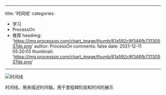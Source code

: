 
---
title: '时间线'
categories: 
 - 学习
 - ProcessOn
 - 推荐
headimg: 'https://img.processon.com/chart_image/thumb/61a592c9f346fb73130537de.png'
author: ProcessOn
comments: false
date: 2021-12-11 05:20:05
thumbnail: 'https://img.processon.com/chart_image/thumb/61a592c9f346fb73130537de.png'
---

<div>   
<img class="thumb" alt="时间线" src="https://img.processon.com/chart_image/thumb/61a592c9f346fb73130537de.png" referrerpolicy="no-referrer">
<p>时间线，用来描述时间轴，用于里程碑阶段和时间的展示</p>  
</div>
            